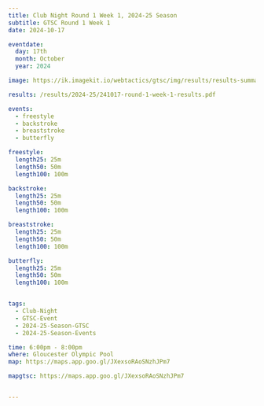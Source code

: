 ```yaml
---
title: Club Night Round 1 Week 1, 2024-25 Season
subtitle: GTSC Round 1 Week 1
date: 2024-10-17

eventdate:
  day: 17th
  month: October
  year: 2024

image: https://ik.imagekit.io/webtactics/gtsc/img/results/results-summary-1.jpg

results: /results/2024-25/241017-round-1-week-1-results.pdf

events:
  - freestyle
  - backstroke
  - breaststroke
  - butterfly

freestyle:
  length25: 25m
  length50: 50m
  length100: 100m

backstroke:
  length25: 25m
  length50: 50m
  length100: 100m

breaststroke:
  length25: 25m
  length50: 50m
  length100: 100m

butterfly:
  length25: 25m
  length50: 50m
  length100: 100m


tags:
  - Club-Night
  - GTSC-Event
  - 2024-25-Season-GTSC
  - 2024-25-Season-Events

time: 6:00pm - 8:00pm
where: Gloucester Olympic Pool
map: https://maps.app.goo.gl/JXexsoRAoSNzhJPm7

mapgtsc: https://maps.app.goo.gl/JXexsoRAoSNzhJPm7


---
```





